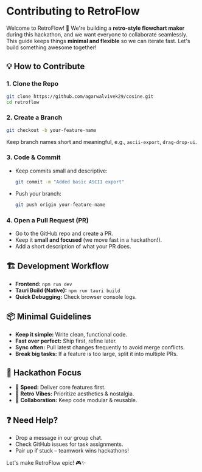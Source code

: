 # Contributing to RetroFlow

Welcome to RetroFlow! 🚀 We're building a **retro-style flowchart maker** during this hackathon, and we want everyone to collaborate seamlessly. This guide keeps things **minimal and flexible** so we can iterate fast. Let's build something awesome together!

## 💡 How to Contribute

### 1. Clone the Repo
```sh
git clone https://github.com/agarwalvivek29/cosine.git
cd retroflow
```

### 2. Create a Branch
```sh
git checkout -b your-feature-name
```

Keep branch names short and meaningful, e.g., `ascii-export`, `drag-drop-ui`.

### 3. Code & Commit
- Keep commits small and descriptive:
  ```sh
  git commit -m "Added basic ASCII export"
  ```
- Push your branch:
  ```sh
  git push origin your-feature-name
  ```

### 4. Open a Pull Request (PR)
- Go to the GitHub repo and create a PR.
- Keep it **small and focused** (we move fast in a hackathon!).
- Add a short description of what your PR does.

## 🏗️ Development Workflow
- **Frontend:** `npm run dev`
- **Tauri Build (Native):** `npm run tauri build`
- **Quick Debugging:** Check browser console logs.

## 📦 Minimal Guidelines
- **Keep it simple:** Write clean, functional code.
- **Fast over perfect:** Ship first, refine later.
- **Sync often:** Pull latest changes frequently to avoid merge conflicts.
- **Break big tasks:** If a feature is too large, split it into multiple PRs.

## 🎯 Hackathon Focus
- 🚀 **Speed:** Deliver core features first.
- 🎨 **Retro Vibes:** Prioritize aesthetics & nostalgia.
- 🔄 **Collaboration:** Keep code modular & reusable.

## ❓ Need Help?
- Drop a message in our group chat.
- Check GitHub issues for task assignments.
- Pair up if stuck – teamwork wins hackathons!

Let's make RetroFlow epic! 🎮✨
